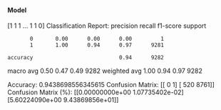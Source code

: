 #### Model
[1 1 1 ... 1 1 0]
Classification Report:
              precision    recall  f1-score   support

           0       0.00      0.00      0.00         1
           1       1.00      0.94      0.97      9281

    accuracy                           0.94      9282
   macro avg       0.50      0.47      0.49      9282
weighted avg       1.00      0.94      0.97      9282

Accuracy: 0.9438698556345615
Confusion Matrix:
[[   0    1]
 [ 520 8761]]
Confusion Matrix (%):
[[0.00000000e+00 1.07735402e-02]
 [5.60224090e+00 9.43869856e+01]]
